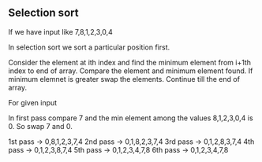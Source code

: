 ## Selection sort 

If we have input like 7,8,1,2,3,0,4

In selection sort we sort a particular position first.

Consider the element at ith index and find the minimum element from i+1th index to end of array.
Compare the element and minimum element found. If minimum elemnet is greater swap the elements. Continue till the end of array.

For given input 

In first pass compare 7 and the min element among the values 8,1,2,3,0,4 is 0. So swap 7 and 0.

1st pass -> 0,8,1,2,3,7,4
2nd pass -> 0,1,8,2,3,7,4
3rd pass -> 0,1,2,8,3,7,4
4th pass -> 0,1,2,3,8,7,4
5th pass -> 0,1,2,3,4,7,8
6th pass -> 0,1,2,3,4,7,8